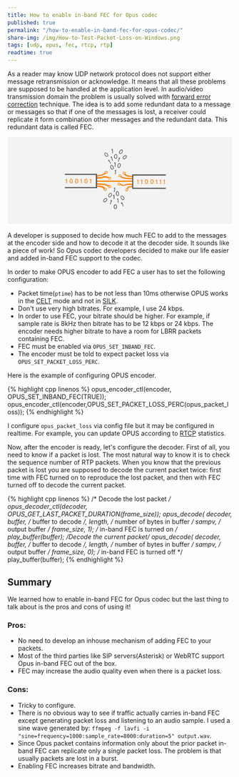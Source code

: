 ```yaml
---
title: How to enable in-band FEC for Opus codec
published: true
permalink: "/how-to-enable-in-band-fec-for-opus-codec/"
share-img: /img/How-to-Test-Packet-Loss-on-Windows.png
tags: [udp, opus, fec, rtcp, rtp]
readtime: true
---
```


As a reader may know UDP network protocol does not support either message retransmission or acknowledge.  It means that
all these problems are supposed to be handled at the application level.  In audio/video transmission domain the problem
is usually solved with [forward error correction](https://en.wikipedia.org/wiki/Forward_error_correction) technique.
The idea is to add some redundant data to a message or messages so that if one of the messages is lost, a receiver could
replicate it form combination other messages and the redundant data. This redundant data is called FEC.

<p align="center">
  <img src="/img/How-to-Test-Packet-Loss-on-Windows.png">
</p>

A developer is supposed to decide how much FEC to add to the messages at the encoder side and how to decode
it at the decoder side. It sounds like a piece of work!
So Opus codec developers decided to make our life easier and added in-band FEC support to the codec.

In order to make OPUS encoder to add FEC a user has to set the following configuration:

* Packet time(`ptime`) has to be not less than 10ms otherwise OPUS works in the
[CELT](https://en.wikipedia.org/wiki/CELT) mode and not in [SILK](https://en.wikipedia.org/wiki/SILK).
* Don't use very high bitrates. For example, I use 24 kbps.
* In order to use FEC, your bitrate should be higher. For example,
if sample rate is 8kHz then bitrate has to be 12 kbps or 24 kbps.
The encoder needs higher bitrate to have a room for LBRR packets containing FEC.
* FEC must be enabled via `OPUS_SET_INBAND_FEC`.
* The encoder must be told to expect packet loss via `OPUS_SET_PACKET_LOSS_PERC`.

Here is the example of configuring OPUS encoder.

{% highlight cpp linenos %}
opus_encoder_ctl(encoder, OPUS_SET_INBAND_FEC(TRUE));
opus_encoder_ctl(encoder,OPUS_SET_PACKET_LOSS_PERC(opus_packet_loss));
{% endhighlight %}

I configure `opus_packet_loss` via config file but it may be configured in realtime.
For example, you can update OPUS according to [RTCP](https://en.wikipedia.org/wiki/RTP_Control_Protocol)
statistics.

Now, after the encoder is ready, let's configure the decoder.
First of all, you need to know if a packet is lost.
The most natural way to know it is to check the sequence number of RTP packets.
When you know that the previous packet is lost you are supposed to decode the current packet twice:
first time with FEC turned on to reproduce the lost packet, and then with FEC turned off to decode the current packet.

{% highlight cpp linenos %}
/* Decode the lost packet */
opus_decoder_ctl(decoder, OPUS_GET_LAST_PACKET_DURATION(frame_size));
opus_decode(	decoder,
		buffer, /* buffer to decode */,
		length, /* number of bytes in buffer */
		sampv,  /* output buffer */
		frame_size,
		1);   /* in-band FEC is turned on */
play_buffer(buffer);
/*Decode the current packet*/
opus_decode(	decoder,
		buffer, /* buffer to decode */,
		length, /* number of bytes in buffer */
		sampv,  /* output buffer */
		frame_size,
		0);   /* in-band FEC is turned off */
play_buffer(buffer);
{% endhighlight %}

## Summary ##

We learned how to enable in-band FEC for Opus codec but the last thing to talk about is the pros and cons of using it!

### Pros: ###

* No need to develop an inhouse mechanism of adding FEC to your packets.
* Most of the third parties like SIP servers(Asterisk) or WebRTC support Opus in-band FEC out of the box.
* FEC may increase the audio quality even when there is a packet loss.

### Cons: ###

* Tricky to configure.
* There is no obvious way to see if traffic actually carries in-band FEC except generating packet loss and listening to
an audio sample. I used a sine wave generated by: `ffmpeg -f lavfi -i
"sine=frequency=1000:sample_rate=8000:duration=5" output.wav`.
* Since Opus packet contains information only about the prior packet in-band FEC can replicate only a single packet
loss.  The problem is that usually packets are lost in a burst.
* Enabling FEC increases bitrate and bandwidth.

